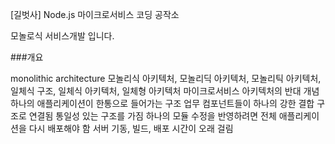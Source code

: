 [길벗사] 
Node.js 마이크로서비스 코딩 공작소

모놀로식 서비스개발 입니다.

###개요

monolithic architecture
모놀리식 아키텍처, 모놀리딕 아키텍처, 모놀리틱 아키텍처, 일체식 구조, 일체식 아키텍처, 일체형 아키텍처
마이크로서비스 아키텍처의 반대 개념
하나의 애플리케이션이 한통으로 들어가는 구조
업무 컴포넌트들이 하나의 강한 결합 구조로 연결됨
통일성 있는 구조를 가짐
하나의 모듈 수정을 반영하려면 전체 애플리케이션을 다시 배포해야 함
서버 기동, 빌드, 배포 시간이 오래 걸림
